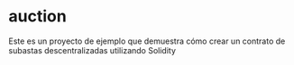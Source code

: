 # auction
Este es un proyecto de ejemplo que demuestra cómo crear un contrato de subastas descentralizadas utilizando Solidity
